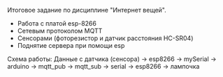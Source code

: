 Итоговое задание по дисциплине "Интернет вещей".

+ Работа с платой esp-8266
+ Сетевым протоколом MQTT
+ Сенсорами (фоторезистор и датчик расстояния HC-SR04)
+ Поднятие сервера при помощи esp

Схема работы:
Данные с датчика (сенсора) -> esp8266 -> mySerial -> arduino -> mqtt_pub -> mqtt_sub -> serial -> esp8266 -> лампочка
